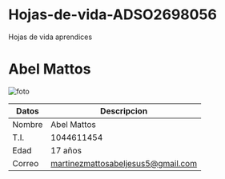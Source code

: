 # Hojas-de-vida-ADSO2698056
Hojas de vida aprendices

# Abel Mattos

![foto](https://static3.abc.es/media/summum/2021/10/01/maxi_iglesias-kXKH--620x349@abc.jpeg)

| Datos | Descripcion |
| --- | --- |
| Nombre | Abel Mattos |
| T.I. | 1044611454 |
| Edad | 17 años |
| Correo | martinezmattosabeljesus5@gmail.com |
